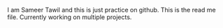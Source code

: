 I am Sameer Tawil and this is just practice on github. 
This is the read me file. 
Currently working on multiple projects. 

